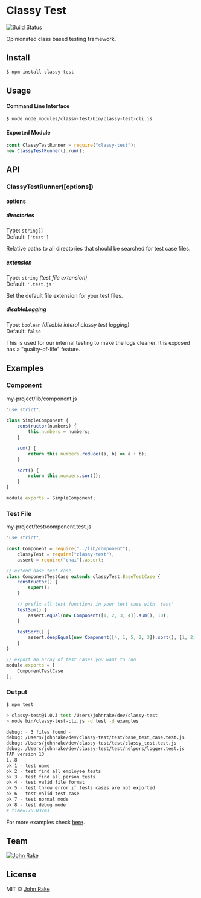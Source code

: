 # Classy Test

[![Build Status](https://travis-ci.org/vikeen/classy-test.svg?branch=master)](https://travis-ci.org/vikeen/classy-test)

Opinionated class based testing framework.

## Install

```bash
$ npm install classy-test
```

## Usage

#### Command Line Interface

```bash
$ node node_modules/classy-test/bin/classy-test-cli.js
```

#### Exported Module

```js
const ClassyTestRunner = require("classy-test");
new ClassyTestRunner().run();
```

## API

### ClassyTestRunner([options])

#### options

##### directories 

Type: `string[]` <br/>
Default: `['test']`

Relative paths to all directories that should be searched for test case files.

##### extension

Type: `string` *(test file extension)* <br/>
Default: `'.test.js'`

Set the default file extension for your test files.

##### disableLogging

Type: `boolean` *(disable interal classy test logging)* <br/>
Default: `false`

This is used for our internal testing to make the logs cleaner. It is exposed has a "quality-of-life" feature.

## Examples

### Component

my-project/lib/component.js

```js
"use strict";

class SimpleComponent {
    constructor(numbers) {
        this.numbers = numbers;
    }

    sum() {
        return this.numbers.reduce((a, b) => a + b);
    }

    sort() {
        return this.numbers.sort();
    }
}

module.exports = SimpleComponent;
```

### Test File

my-project/test/component.test.js

```js
"use strict";

const Component = require("../lib/component"),
    classyTest = require("classy-test"),
    assert = require("chai").assert;

// extend base test case.
class ComponentTestCase extends classyTest.BaseTestCase {
    constructor() {
        super();
    }

    // prefix all test functions in your test case with 'test'
    testSum() {
        assert.equal(new Component([1, 2, 3, 4]).sum(), 10);
    }

    testSort() {
        assert.deepEqual(new Component([4, 1, 5, 2, 3]).sort(), [1, 2, 3, 4, 5]);
    }
}

// export an array of test cases you want to run
module.exports = [
    ComponentTestCase
];
```

### Output

```bash
$ npm test

> classy-test@1.0.3 test /Users/johnrake/dev/classy-test
> node bin/classy-test-cli.js -d test -d examples

debug: - 3 files found -
debug: /Users/johnrake/dev/classy-test/test/base_test_case.test.js
debug: /Users/johnrake/dev/classy-test/test/classy_test.test.js
debug: /Users/johnrake/dev/classy-test/test/helpers/logger.test.js
TAP version 13
1..8
ok 1 - test name
ok 2 - test find all employee tests
ok 3 - test find all person tests
ok 4 - test valid file format
ok 5 - test throw error if tests cases are not exported
ok 6 - test valid test case
ok 7 - test normal mode
ok 8 - test debug mode
# time=170.037ms
```

For more examples check [here](examples).

## Team

[![John Rake](http://gravatar.com/avatar/98008fcabb57bf00074774d37e2d79e7?s=144)](https://github.com/vikeen)

## License

MIT &copy; [John Rake](https://github.com/vikeen)
